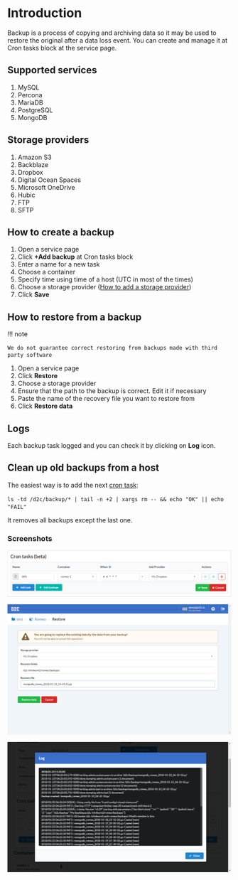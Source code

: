 # Introduction

Backup is a process of copying and archiving data so it may be used to restore the original after a data loss event. You can create and manage it at Cron tasks block at the service page.

## Supported services

1. MySQL
2. Percona
3. MariaDB
4. PostgreSQL
5. MongoDB

## Storage providers

1. Amazon S3
2. Backblaze
3. Dropbox
4. Digital Ocean Spaces
5. Microsoft OneDrive
6. Hubic
7. FTP
8. SFTP

## How to create a backup

1. Open a service page
2. Click **+Add backup** at Cron tasks block
3. Enter a name for a new task
4. Choose a container
5. Specify time using time of a host (UTC in most of the times)
6. Choose a storage provider ([How to add a storage provider](/getting-started/storage-providers/))
7. Click **Save**

## How to restore from a backup

!!! note

    We do not guarantee correct restoring from backups made with third party software

1. Open a service page
2. Click **Restore**
3. Choose a storage provider
4. Ensure that the path to the backup is correct. Edit it if necessary
5. Paste the name of the recovery file you want to restore from
6. Click **Restore data**

## Logs

Each backup task logged and you can check it by clicking on **Log** icon.

## Clean up old backups from a host

The easiest way is to add the next [cron task](/platform/cron/):<br>

`ls -td /d2c/backup/* | tail -n +2 | xargs rm -- && echo "OK" || echo "FAIL"`

It removes all backups except the last one.

### Screenshots

![Backups](../img/backup.png)

![Backups - Restore](../img/restore.png)

![Backups - logs](../img/backup_log.png)
